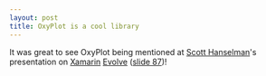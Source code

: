 ```yaml
---
layout: post
title: OxyPlot is a cool library
---
```


It was great to see OxyPlot being mentioned at [Scott Hanselman][sh]'s presentation on [Xamarin][xamarin] [Evolve][evolve] ([slide 87][slide])!

[sh]: https://www.hanselman.com/
[session]: https://xamarin.com/evolve/2013#session-umfpnw90c9
[xamarin]: https://xamarin.com/
[evolve]: https://xamarin.com/evolve/2013
[slide]: https://www.slideshare.net/Xamarin/how-c-saved-my-marriage-enhanced-my-carreer-and-made-me-a-inch-taller-by-scott-hanselman
